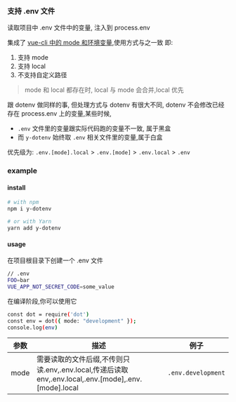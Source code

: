 ### 支持 .env 文件

读取项目中 .env 文件中的变量, 注入到 process.env

集成了 [vue-cli 中的 mode 和环境变量](https://cli.vuejs.org/zh/guide/mode-and-env.html#%E6%A8%A1%E5%BC%8F),使用方式与之一致
即:

1. 支持 mode
2. 支持 local
3. 不支持自定义路径

> mode 和 local 都存在时, local 与 mode 会合并,local 优先

跟 dotenv 做同样的事, 但处理方式与 dotenv 有很大不同, dotenv 不会修改已经存在 process.env 上的变量,某些时候,

- `.env` 文件里的变量跟实际代码跑的变量不一致, 属于黑盒
- 而 `y-dotenv` 始终取 `.env` 相关文件里的变量,属于白盒

优先级为: `.env.[mode].local` > `.env.[mode]` > `.env.local` > `.env`

### example

#### install

```bash
# with npm
npm i y-dotenv

# or with Yarn
yarn add y-dotenv
```

#### usage

在项目根目录下创建一个 .env 文件

```bash
// .env
FOO=bar
VUE_APP_NOT_SECRET_CODE=some_value
```

在编译阶段,你可以使用它

```bash
const dot = require('dot')
const env = dot({ mode: "development" });
console.log(env)
```

| 参数 | 描述                                                                                                 | 例子               |
| ---- | ---------------------------------------------------------------------------------------------------- | ------------------ |
| mode | 需要读取的文件后缀,不传则只读.env,.env.local,传递后读取 env,.env.local,.env.[mode],.env.[mode].local | `.env.development` |
